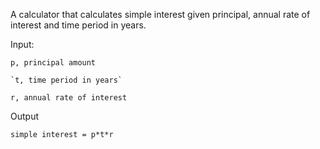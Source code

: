 A calculator that calculates simple interest given principal, annual rate of interest and time period in years.

Input: 
    
   `p, principal amount`
    
    `t, time period in years`
   
   `r, annual rate of interest`
   

Output

   `simple interest = p*t*r`
